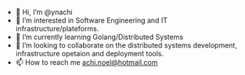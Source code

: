 - 👋 Hi, I’m @ynachi
- 👀 I’m interested in Software Engineering and IT infrastructure/plateforms.
- 🌱 I’m currently learning Golang/Distributed Systems
- 💞️ I’m looking to collaborate on the distributed systems development, infrastructure opetaion and deployment tools.
- 📫 How to reach me achi.noel@hotmail.com

<!---
ynachi/ynachi is a ✨ special ✨ repository because its `README.md` (this file) appears on your GitHub profile.
You can click the Preview link to take a look at your changes.
--->
